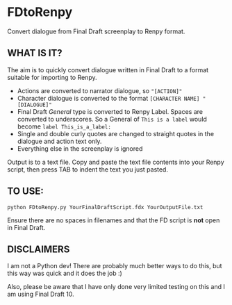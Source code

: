 # FDtoRenpy
Convert dialogue from Final Draft screenplay to Renpy format.

## WHAT IS IT? 

The aim is to quickly convert dialogue written in Final Draft to a format suitable for importing to Renpy.

- Actions are converted to narrator dialogue, so `"[ACTION]"`
- Character dialogue is converted to the format `[CHARACTER NAME] "[DIALOGUE]"`
- Final Draft *General* type is converted to Renpy Label. Spaces are converted to underscores.  So a General of `This is a label` would become `label This_is_a_label:`
- Single and double curly quotes are changed to straight quotes in the dialogue and action text only.
- Everything else in the screenplay is ignored

Output is to a text file. Copy and paste the text file contents into your Renpy script, then press TAB to indent the text you just pasted.

## TO USE:

`python FDtoRenpy.py YourFinalDraftScript.fdx YourOutputFile.txt`

Ensure there are no spaces in filenames and that the FD script is **not** open in Final Draft.

## DISCLAIMERS
I am not a Python dev!  There are probably much better ways to do this, but this way was quick and it does the job :)

Also, please be aware that I have only done very limited testing on this and I am using Final Draft 10.
